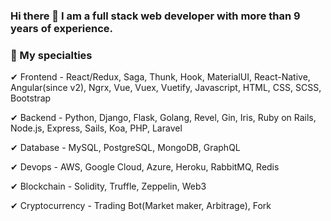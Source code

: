 ### Hi there 👋 I am a full stack web developer with more than 9 years of experience.

<!--
**rebmxict/rebmxict** is a ✨ _special_ ✨ repository because its `README.md` (this file) appears on your GitHub profile.

Here are some ideas to get you started:
-->

### 🔭 My specialties

✔ Frontend - React/Redux, Saga, Thunk, Hook, MaterialUI, React-Native, Angular(since v2), Ngrx, Vue, Vuex, Vuetify, Javascript, HTML, CSS, SCSS, Bootstrap

✔ Backend - Python, Django, Flask, Golang, Revel, Gin, Iris, Ruby on Rails, Node.js, Express, Sails, Koa, PHP, Laravel

✔ Database - MySQL, PostgreSQL, MongoDB, GraphQL

✔ Devops - AWS, Google Cloud, Azure, Heroku, RabbitMQ, Redis

✔ Blockchain - Solidity, Truffle, Zeppelin, Web3

✔ Cryptocurrency - Trading Bot(Market maker, Arbitrage), Fork

